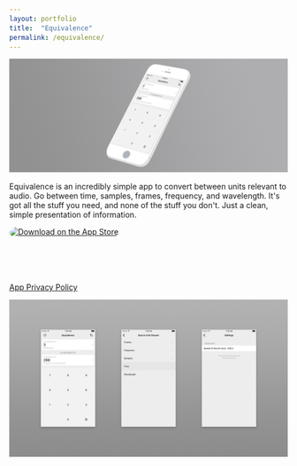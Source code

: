 ```yaml
---
layout: portfolio
title:  "Equivalence"
permalink: /equivalence/
---
```


<div class="post-image"><img src="/assets/images/portfolio/equivalence/hero.jpg"></div>

Equivalence is an incredibly simple app to convert between units relevant to audio. Go between time, samples, frames, frequency, and wavelength. It's got all the stuff you need, and none of the stuff you don't. Just a clean, simple presentation of information.

<a href="https://apps.apple.com/us/app/equivalence/id1180220748?itsct=apps_box&amp;itscg=30200" style="display: inline-block; overflow: hidden; border-top-left-radius: 13px; border-top-right-radius: 13px; border-bottom-right-radius: 13px; border-bottom-left-radius: 13px; width: 250px; height: 83px;"><img src="https://tools.applemediaservices.com/api/badges/download-on-the-app-store/black/en-US?size=250x83&amp;releaseDate=1480636800&h=367137dff602a7ef80e9edf40c815fcd" alt="Download on the App Store" style="border-top-left-radius: 13px; border-top-right-radius: 13px; border-bottom-right-radius: 13px; border-bottom-left-radius: 13px; width: 250px; height: 83px;"></a>

[App Privacy Policy](/privacy-policy)

<div class="post-image"><img src="/assets/images/portfolio/equivalence/equivalence-ui.jpg"></div>
